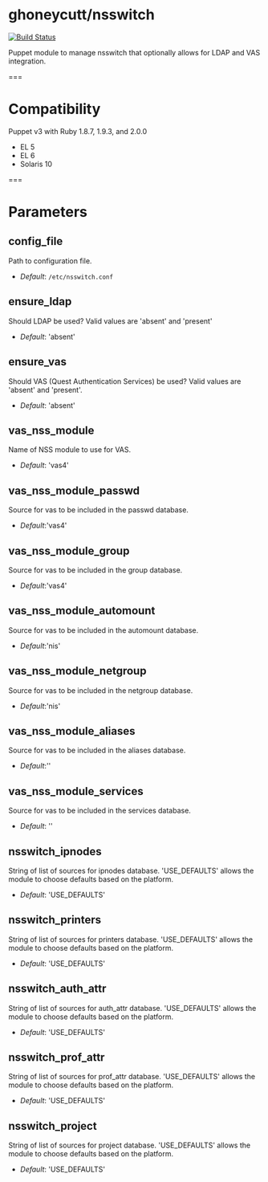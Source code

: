 # ghoneycutt/nsswitch

[![Build Status](
https://api.travis-ci.org/ghoneycutt/puppet-module-nsswitch.png?branch=master)](https://travis-ci.org/ghoneycutt/puppet-module-nsswitch)

Puppet module to manage nsswitch that optionally allows for LDAP and VAS integration.

===

# Compatibility

Puppet v3 with Ruby 1.8.7, 1.9.3, and 2.0.0

  * EL 5
  * EL 6
  * Solaris 10

===

# Parameters

config_file
-----------
Path to configuration file.

- *Default*: `/etc/nsswitch.conf`

ensure_ldap
-----------
Should LDAP be used? Valid values are 'absent' and 'present'

- *Default*: 'absent'

ensure_vas
----------
Should VAS (Quest Authentication Services) be used? Valid values are 'absent' and 'present'.

- *Default*: 'absent'

vas_nss_module
--------------
Name of NSS module to use for VAS.

- *Default*: 'vas4'

vas_nss_module_passwd
---------------------
Source for vas to be included in the passwd database.

- *Default*:'vas4'

vas_nss_module_group
--------------------
Source for vas to be included in the group database.

- *Default*:'vas4'

vas_nss_module_automount
------------------------
Source for vas to be included in the automount database.

- *Default*:'nis'

vas_nss_module_netgroup
-----------------------
Source for vas to be included in the netgroup database.

- *Default*:'nis'

vas_nss_module_aliases
----------------------
Source for vas to be included in the aliases database.

- *Default*:''

vas_nss_module_services
-----------------------
Source for vas to be included in the services database.

- *Default*: ''

nsswitch_ipnodes
----------------
String of list of sources for ipnodes database. 'USE_DEFAULTS' allows the module to choose defaults based on the platform.

- *Default*: 'USE_DEFAULTS'

nsswitch_printers
-----------------
String of list of sources for printers database. 'USE_DEFAULTS' allows the module to choose defaults based on the platform.

- *Default*: 'USE_DEFAULTS'

nsswitch_auth_attr
------------------
String of list of sources for auth_attr database. 'USE_DEFAULTS' allows the module to choose defaults based on the platform.

- *Default*: 'USE_DEFAULTS'

nsswitch_prof_attr
------------------
String of list of sources for prof_attr database. 'USE_DEFAULTS' allows the module to choose defaults based on the platform.

- *Default*: 'USE_DEFAULTS'

nsswitch_project
----------------
String of list of sources for project database. 'USE_DEFAULTS' allows the module to choose defaults based on the platform.

- *Default*: 'USE_DEFAULTS'
